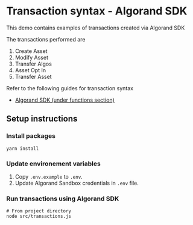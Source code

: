 # Transaction syntax - Algorand SDK
This demo contains examples of transactions created via Algorand SDK

The transactions performed are
1. Create Asset
2. Modify Asset
3. Transfer Algos
4. Asset Opt In
5. Transfer Asset

Refer to the following guides for transaction syntax

- [Algorand SDK (under functions section)](https://algorand.github.io/js-algorand-sdk/modules.html)

## Setup instructions

### Install packages
```
yarn install
```

### Update environement variables
1. Copy `.env.example` to `.env`.
2. Update Algorand Sandbox credentials in `.env` file.

### Run transactions using Algorand SDK
```
# From project directory
node src/transactions.js
```